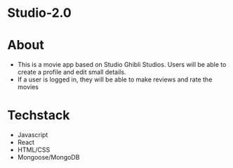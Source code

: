 # Studio-2.0

# About
- This is a movie app based on Studio Ghibli Studios. Users will be able to create a profile and edit small details.
- If a user is logged in, they will be able to make reviews and rate the movies

# Techstack
- Javascript
- React
- HTML/CSS
- Mongoose/MongoDB
